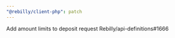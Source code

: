 ```yaml
---
"@rebilly/client-php": patch
---
```


Add amount limits to deposit request Rebilly/api-definitions#1666
